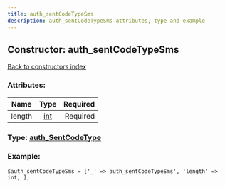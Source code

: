 ```yaml
---
title: auth_sentCodeTypeSms
description: auth_sentCodeTypeSms attributes, type and example
---
```

## Constructor: auth\_sentCodeTypeSms  
[Back to constructors index](index.md)



### Attributes:

| Name     |    Type       | Required |
|----------|:-------------:|---------:|
|length|[int](../types/int.md) | Required|



### Type: [auth\_SentCodeType](../types/auth_SentCodeType.md)


### Example:

```
$auth_sentCodeTypeSms = ['_' => auth_sentCodeTypeSms', 'length' => int, ];
```